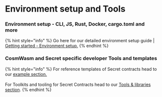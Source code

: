 # Environment setup and Tools

### Environment setup - CLI, JS, Rust, Docker, cargo.toml and more

{% hint style="info" %}
Go here for our detailed environment setup guide | [Getting started - Environment setup.](environment-setup-and-tools.md)
{% endhint %}

### CosmWasm and Secret specific developer Tools and templates

{% hint style="info" %}
For reference templates of Secret contracts head to our [example section.](../../../example-contracts/)\
\
For Toolkits and tooling for Secret Contracts head to our [Tools & libraries section](../../../example-contracts/tools-and-libraries/).
{% endhint %}
